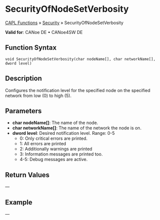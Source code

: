 # SecurityOfNodeSetVerbosity

[CAPL Functions](../../CAPLfunctions.md) » [Security](../CAPLFunctionsSecurityOverview.md) » SecurityOfNodeSetVerbosity

**Valid for**: CANoe DE • CANoe4SW DE

## Function Syntax

```plaintext
void SecurityOfNodeSetVerbosity(char nodeName[], char networkName[], dword level)
```

## Description

Configures the notification level for the specified node on the specified network from low (0) to high (5).

## Parameters

- **char nodeName[]**: The name of the node.
- **char networkName[]**: The name of the network the node is on.
- **dword level**: Desired notification level. Range: 0-5
  - 0: Only critical errors are printed.
  - 1: All errors are printed
  - 2: Additionally warnings are printed
  - 3: Information messages are printed too.
  - 4-5: Debug messages are active.

## Return Values

—

## Example

—
